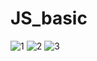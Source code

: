 # JS_basic
![1](https://user-images.githubusercontent.com/67947887/88149135-9ea4ee80-cc3a-11ea-849e-ab14014df6e7.png)
![2](https://user-images.githubusercontent.com/67947887/88149142-a1074880-cc3a-11ea-85c8-d3973291de19.png)
![3](https://user-images.githubusercontent.com/67947887/88149148-a2d10c00-cc3a-11ea-98cb-7b0135129176.png)
